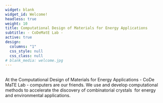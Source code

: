 ```yaml
---
widget: blank
widget_id: Welcome!
headless: true
weight: 10
title: Computational Design of Materials for Energy Applications
subtitle: - CoDeMatE Lab -
active: true
design:
  columns: "1"
  css_style: null
  css_class: null
# blank_media: welcome.jpg
---
```

<br>
At the Computational Design of Materials for Energy Applications - CoDe MaTE Lab - computers are our friends. We use and develop computational methods to accelerate the discovery of combinatorial crystals  for energy and environmental applications.
